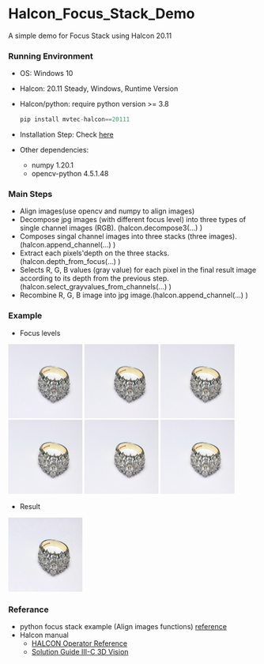 # Halcon_Focus_Stack_Demo
A simple demo for Focus Stack using Halcon 20.11

### Running Environment

- OS: Windows 10

- Halcon: 20.11 Steady, Windows, Runtime Version

- Halcon/python: require python version >= 3.8

  ```python
  pip install mvtec-halcon==20111
  ```

- Installation Step: Check [here](https://www.mvtec.com/fileadmin/Redaktion/mvtec.com/products/halcon/documentation/manuals/installation_guide.pdf)

- Other dependencies:

  - numpy                    1.20.1
  - opencv-python      4.5.1.48

### Main Steps

- Align images(use opencv and numpy to align images)
- Decompose jpg images (with different focus level) into three types of single channel images (RGB). (halcon.decompose3(...) )
- Composes singal channel images into three stacks (three images). (halcon.append_channel(...) )
- Extract each pixels'depth on the three stacks. (halcon.depth_from_focus(...) )
- Selects R, G, B values (gray value) for each pixel in the final result image according to its depth from the previous step.(halcon.select_grayvalues_from_channels(...) )
- Recombine R, G, B image into jpg image.(halcon.append_channel(...) )

### Example
- Focus levels
<img width="150" height="150" src="https://raw.githubusercontent.com/PeiGiZhu/Halcon_Focus_Stack_Demo/main/input/step0.jpg"/>
<img width="150" height="150" src="https://raw.githubusercontent.com/PeiGiZhu/Halcon_Focus_Stack_Demo/main/input/step1.jpg"/>
<img width="150" height="150" src="https://raw.githubusercontent.com/PeiGiZhu/Halcon_Focus_Stack_Demo/main/input/step2.jpg"/>
<img width="150" height="150" src="https://raw.githubusercontent.com/PeiGiZhu/Halcon_Focus_Stack_Demo/main/input/step3.jpg"/>
<img width="150" height="150" src="https://raw.githubusercontent.com/PeiGiZhu/Halcon_Focus_Stack_Demo/main/input/step4.jpg"/>
<img width="150" height="150" src="https://raw.githubusercontent.com/PeiGiZhu/Halcon_Focus_Stack_Demo/main/input/step5.jpg"/>

- Result
<img width="150" height="150" src="https://raw.githubusercontent.com/PeiGiZhu/Halcon_Focus_Stack_Demo/main/SharpenedImage_ring.jpg"/>

### Referance

- python focus stack example (Align images functions) [reference](https://github.com/cmcguinness/focusstack)
- Halcon manual
  - [HALCON Operator Reference](https://www.mvtec.com/doc/halcon/2111/en/index.html)
  - [Solution Guide III-C 3D Vision](https://www.mvtec.com/fileadmin/Redaktion/mvtec.com/products/halcon/documentation/solution_guide/solution_guide_iii_c_3d_vision.pdf) 
